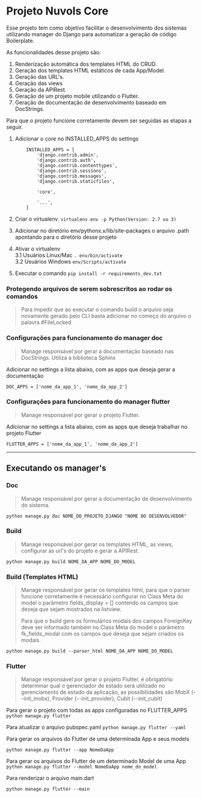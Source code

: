 Projeto Nuvols Core
==================================

Esse projeto tem como objetivo facilitar o desenvolvimento dos sistemas utilizando manager do Django para automatizar a geração de código Boilerplate.  

As funcionalidades desse projeto são:

1) Renderização automática dos templates HTML do CRUD.  
2) Geração dos templates HTML estáticos de cada App/Model.  
3) Geração das URL's.
4) Geração das views  
5) Geração da APIRest.  
6) Geração de um projeto mobile utilizando o Flutter.  
7) Geração de documentação de desenvolvimento baseado em DocStrings.  

Para que o projeto funcione corretamente devem ser seguidas as etapas a seguir.


1. Adicionar o core no INSTALLED_APPS do settings
    ```
        INSTALLED_APPS = [
            'django.contrib.admin',
            'django.contrib.auth',
            'django.contrib.contenttypes',
            'django.contrib.sessions',
            'django.contrib.messages',
            'django.contrib.staticfiles',  
        
            'core',  
        
            '...',
        ]
    ```

2. Criar o virtualenv. `virtualenv env -p Python(Version: 2.7 ou 3)`  
3. Adicionar no diretório env/pythonx.x/lib/site-packages o arquivo .path apontando para o diretório desse projeto  
4. Ativar o virtualenv  
    3.1 Usuários Linux/Mac `. env/bin/activate`  
    3.2 Usuários Windows `env/Scripts/activate`  
5. Executar o comando `pip install -r requirements_dev.txt`
 
### Protegendo arquivos de serem sobrescritos ao rodar os comandos
> Para impedir que ao executar o comando build o arquivo seja novamente
> gerado pelo CLI basta adicionar no começo do arquivo o palavra #FileLocked

### Configurações para funcionamento do manager doc  
> Manage responsável por gerar a documentação baseado nas DocStrings. Utiliza a biblioteca Sphinx

Adicionar no settings a lista abaixo, com as apps que deseja gerar a documentação  

```DOC_APPS = ['nome_da_app_1', 'nome_da_app_2']```

### Configurações para funcionamento do manager flutter  
> Manage responsável por gerar o projeto Flutter.

Adicionar no settings a lista abaixo, com as apps que deseja trabalhar no projeto Flutter

```FLUTTER_APPS = ['nome_da_app_1', 'nome_da_app_2']```

__________

## Executando os manager's  

### Doc  
> Manage responsável por gerar a documentação de desenvolvimento do sistema.

```python manage.py doc NOME_DO_PROJETO_DJANGO "NOME DO DESENVOLVEDOR"```

### Build
> Manage responsável por gerar os templates HTML, as views, configurar  as url's do projeto e gerar a APIRest.

```python manage.py build NOME_DA_APP NOME_DO_MODEL```

### Build (Templates HTML)
> Manage responsável por gerar os templates html, para que o parser funcione corretamente
> é necessário configurar no Class Meta do model o parâmetro fields_display = []
> contendo os campos que deseja que sejam mostrados na listview.
>
> Para que o build gere os formulários modais dos campos ForeignKey deve ser informado também no
> Class Meta do model o parâmetro fk_fields_modal com os campos que deseja que sejam criados os modais.

```python manage.py build --parser_html NOME_DA_APP NOME_DO_MODEL```

### Flutter
> Manage responsável por gerar o projeto Flutter, é obrigatório determinar qual o gerenciador de estado será utilizado no gerenciamento de estado da aplicação, as possibilidades são MobX (--init_mobx), Provider (--init_provider), Cubit (--init_cubit)

Para gerar o projeto com todas as apps configuradas no FLUTTER_APPS
```python manage.py flutter```

Para atualizar o arquivo pubspec.yaml
```python manage.py flutter --yaml```

Para gerar os arquivos do Flutter de uma determinada App e seus models  

```python manage.py flutter --app NomeDaApp```

Para gerar os arquivos do Flutter de um determinado Model de uma App
```python manage.py flutter --model NomeDaApp nome_do_model```

Para renderizar o arquivo main.dart

```python manage.py flutter --main```
